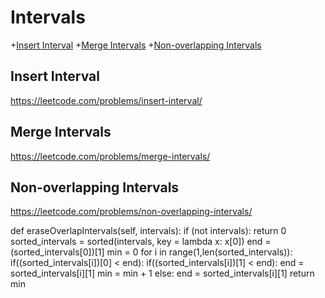 # Intervals

+[Insert Interval](#insert-interval)
+[Merge Intervals](#merge-intervals)
+[Non-overlapping Intervals](#non-overlapping-intervals)

## Insert Interval

https://leetcode.com/problems/insert-interval/


## Merge Intervals

https://leetcode.com/problems/merge-intervals/



## Non-overlapping Intervals

https://leetcode.com/problems/non-overlapping-intervals/

def eraseOverlapIntervals(self, intervals):
        if (not intervals):
            return 0
        sorted_intervals = sorted(intervals, key = lambda x: x[0])
        end = (sorted_intervals[0])[1]
        min = 0
        for i in range(1,len(sorted_intervals)):
            if((sorted_intervals[i])[0] < end):
                if((sorted_intervals[i])[1] < end):
                    end = sorted_intervals[i][1]
                min = min + 1 
            else:
                end = sorted_intervals[i][1]
        return min        
